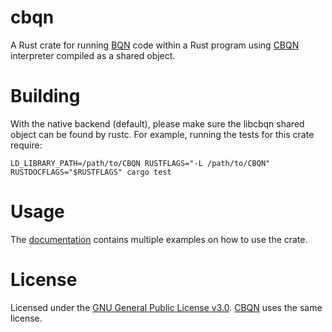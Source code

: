 # cbqn

A Rust crate for running [BQN](https://mlochbaum.github.io/BQN) code within a Rust program using [CBQN](https://github.com/dzaima/CBQN) interpreter compiled as a shared object.

# Building

With the native backend (default), please make sure the libcbqn shared object can be found by rustc. For example, running the tests for this crate require:

```
LD_LIBRARY_PATH=/path/to/CBQN RUSTFLAGS="-L /path/to/CBQN" RUSTDOCFLAGS="$RUSTFLAGS" cargo test
```

# Usage

The [documentation](https://detegr.github.io/cbqn-rs/cbqn) contains multiple examples on how to use the crate.

# License

Licensed under the [GNU General Public License v3.0](https://github.com/Detegr/cbqn-rs/blob/master/LICENSE). [CBQN](https://github.com/dzaima/CBQN) uses the same license.

